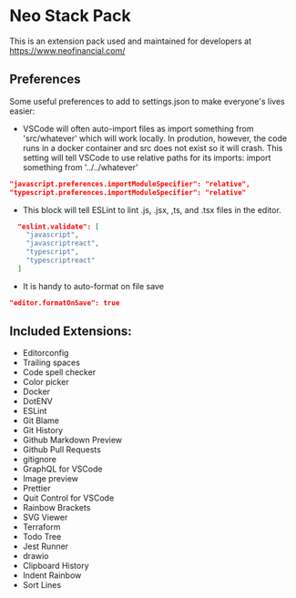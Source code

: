 # Neo Stack Pack

This is an extension pack used and maintained for developers at https://www.neofinancial.com/

## Preferences

Some useful preferences to add to settings.json to make everyone's lives easier:

- VSCode will often auto-import files as import something from 'src/whatever' which will work locally. In prodution, however, the code runs in a docker container and src does not exist so it will crash. This setting will tell VSCode to use relative paths for its imports: import something from '../../whatever'

```json
"javascript.preferences.importModuleSpecifier": "relative",
"typescript.preferences.importModuleSpecifier": "relative"
```

- This block will tell ESLint to lint .js, .jsx, ,ts, and .tsx files in the editor.

```json
  "eslint.validate": [
    "javascript",
    "javascriptreact",
    "typescript",
    "typescriptreact"
  ]
```

- It is handy to auto-format on file save

```json
"editor.formatOnSave": true
```

## Included Extensions:

- Editorconfig
- Trailing spaces
- Code spell checker
- Color picker
- Docker
- DotENV
- ESLint
- Git Blame
- Git History
- Github Markdown Preview
- Github Pull Requests
- gitignore
- GraphQL for VSCode
- Image preview
- Prettier
- Quit Control for VSCode
- Rainbow Brackets
- SVG Viewer
- Terraform
- Todo Tree
- Jest Runner
- drawio
- Clipboard History
- Indent Rainbow
- Sort Lines
